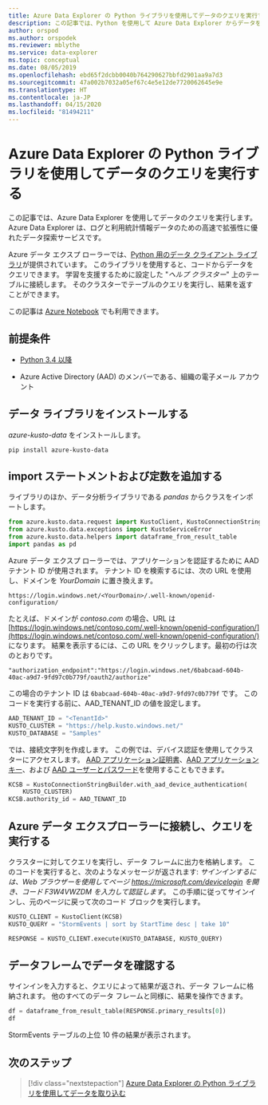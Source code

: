 ```yaml
---
title: Azure Data Explorer の Python ライブラリを使用してデータのクエリを実行する
description: この記事では、Python を使用して Azure Data Explorer からデータをクエリする方法について説明します。
author: orspod
ms.author: orspodek
ms.reviewer: mblythe
ms.service: data-explorer
ms.topic: conceptual
ms.date: 08/05/2019
ms.openlocfilehash: ebd65f2dcbb0040b764290627bbfd2901aa9a7d3
ms.sourcegitcommit: 47a002b7032a05ef67c4e5e12de7720062645e9e
ms.translationtype: HT
ms.contentlocale: ja-JP
ms.lasthandoff: 04/15/2020
ms.locfileid: "81494211"
---
```

# <a name="query-data-using-the-azure-data-explorer-python-library"></a>Azure Data Explorer の Python ライブラリを使用してデータのクエリを実行する

この記事では、Azure Data Explorer を使用してデータのクエリを実行します。 Azure Data Explorer は、ログと利用統計情報データのための高速で拡張性に優れたデータ探索サービスです。

Azure データ エクスプ ローラーでは、[Python 用のデータ クライアント ライブラリ](https://github.com/Azure/azure-kusto-python/tree/master/azure-kusto-data)が提供されています。 このライブラリを使用すると、コードからデータをクエリできます。 学習を支援するために設定した "*ヘルプ クラスター*" 上のテーブルに接続します。 そのクラスターでテーブルのクエリを実行し、結果を返すことができます。

この記事は [Azure Notebook](https://notebooks.azure.com/ManojRaheja/libraries/KustoPythonSamples/html/QueryKusto.ipynb) でも利用できます。

## <a name="prerequisites"></a>前提条件

* [Python 3.4 以降](https://www.python.org/downloads/)

* Azure Active Directory (AAD) のメンバーである、組織の電子メール アカウント

## <a name="install-the-data-library"></a>データ ライブラリをインストールする

*azure-kusto-data* をインストールします。

```
pip install azure-kusto-data
```

## <a name="add-import-statements-and-constants"></a>import ステートメントおよび定数を追加する

ライブラリのほか、データ分析ライブラリである *pandas* からクラスをインポートします。

```python
from azure.kusto.data.request import KustoClient, KustoConnectionStringBuilder
from azure.kusto.data.exceptions import KustoServiceError
from azure.kusto.data.helpers import dataframe_from_result_table
import pandas as pd
```

Azure データ エクスプ ローラーでは、アプリケーションを認証するために AAD テナント ID が使用されます。 テナント ID を検索するには、次の URL を使用し、ドメインを *YourDomain* に置き換えます。

```
https://login.windows.net/<YourDomain>/.well-known/openid-configuration/
```

たとえば、ドメインが *contoso.com* の場合、URL は [https://login.windows.net/contoso.com/.well-known/openid-configuration/](https://login.windows.net/contoso.com/.well-known/openid-configuration/) になります。 結果を表示するには、この URL をクリックします。最初の行は次のとおりです。

```
"authorization_endpoint":"https://login.windows.net/6babcaad-604b-40ac-a9d7-9fd97c0b779f/oauth2/authorize"
```

この場合のテナント ID は `6babcaad-604b-40ac-a9d7-9fd97c0b779f` です。 このコードを実行する前に、AAD_TENANT_ID の値を設定します。

```python
AAD_TENANT_ID = "<TenantId>"
KUSTO_CLUSTER = "https://help.kusto.windows.net/"
KUSTO_DATABASE = "Samples"
```

では、接続文字列を作成します。 この例では、デバイス認証を使用してクラスターにアクセスします。 [AAD アプリケーション証明書](https://github.com/Azure/azure-kusto-python/blob/master/azure-kusto-data/tests/sample.py#L24)、[AAD アプリケーション キー](https://github.com/Azure/azure-kusto-python/blob/master/azure-kusto-data/tests/sample.py#L20)、および [AAD ユーザーとパスワード](https://github.com/Azure/azure-kusto-python/blob/master/azure-kusto-data/tests/sample.py#L34)を使用することもできます。

```python
KCSB = KustoConnectionStringBuilder.with_aad_device_authentication(
    KUSTO_CLUSTER)
KCSB.authority_id = AAD_TENANT_ID
```

## <a name="connect-to-azure-data-explorer-and-execute-a-query"></a>Azure データ エクスプローラーに接続し、クエリを実行する

クラスターに対してクエリを実行し、データ フレームに出力を格納します。 このコードを実行すると、次のようなメッセージが返されます: *サインインするには、Web ブラウザーを使用してページ https://microsoft.com/devicelogin を開き、コード F3W4VWZDM を入力して認証します*。 この手順に従ってサインインし、元のページに戻って次のコード ブロックを実行します。

```python
KUSTO_CLIENT = KustoClient(KCSB)
KUSTO_QUERY = "StormEvents | sort by StartTime desc | take 10"

RESPONSE = KUSTO_CLIENT.execute(KUSTO_DATABASE, KUSTO_QUERY)
```

## <a name="explore-data-in-dataframe"></a>データフレームでデータを確認する

サインインを入力すると、クエリによって結果が返され、データ フレームに格納されます。 他のすべてのデータ フレームと同様に、結果を操作できます。

```python
df = dataframe_from_result_table(RESPONSE.primary_results[0])
df
```

StormEvents テーブルの上位 10 件の結果が表示されます。

## <a name="next-steps"></a>次のステップ

> [!div class="nextstepaction"]
> [Azure Data Explorer の Python ライブラリを使用してデータを取り込む](python-ingest-data.md)
